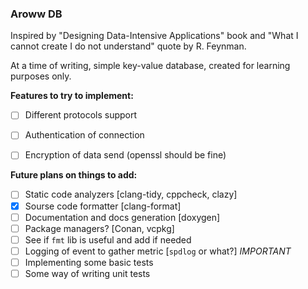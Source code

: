 ### Aroww DB

Inspired by "Designing Data-Intensive Applications" book and
"What I cannot create I do not understand" quote by R. Feynman.

At a time of writing, simple key-value database, 
created for learning purposes only.



**Features to try to implement:**
- [ ] Different protocols support
- [ ] Authentication of connection
- [ ] Encryption of data send (openssl should be fine)


**Future plans on things to add:**
- [ ] Static code analyzers [clang-tidy, cppcheck, clazy]
- [x] Sourse code formatter [clang-format]
- [ ] Documentation and docs generation [doxygen]
- [ ] Package managers? [Conan, vcpkg]
- [ ] See if `fmt` lib is useful and add if needed
- [ ] Logging of event to gather metric [`spdlog` or what?] *IMPORTANT*
- [ ] Implementing some basic tests
- [ ] Some way of writing unit tests